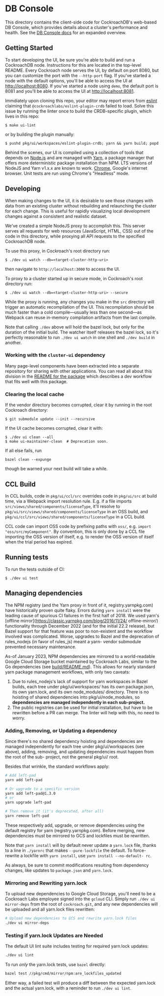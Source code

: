 # DB Console

This directory contains the client-side code for CockroachDB's web-based DB
Console, which provides details about a cluster's performance and health. See the
[DB Console docs](https://www.cockroachlabs.com/docs/stable/ui-overview)
for an expanded overview.

## Getting Started

To start developing the UI, be sure you're able to build and run a CockroachDB
node. Instructions for this are located in the top-level README. Every Cockroach
node serves the UI, by default on port 8080, but you can customize the port with
the `--http-port` flag. If you've started a node with the default options,
you'll be able to access the UI at <http://localhost:8080>. If you've started
a node using `demo`, the default port is 8081 and you'll be able to access the UI
at <http://localhost:8081>.

Immdiately upon cloning this repo, your editor may report errors from
[eslint](https://eslint.org/) claiming that `@cockroachlabs/eslint-plugin-crdb`
failed to load. Solve this issue by running the linter once to build the
CRDB-specific plugin, which lives in this repo:
```shell
$ make ui-lint
```

or by building the plugin manually:
```shell
$ pushd pkg/ui/workspaces/eslint-plugin-crdb; yarn && yarn build; popd
```

Behind the scenes, our UI is compiled using a collection of tools that depends on
[Node.js](https://nodejs.org/) and are managed with
[Yarn](https://yarnpkg.com), a package manager that offers more deterministic
package installation than NPM. LTS versions of NodeJS and Yarn v1.x.x are known
to work. [Chrome](https://www.google.com/chrome/), Google's internet browser.
Unit tests are run using Chrome's "Headless" mode.

## Developing

When making changes to the UI, it is desirable to see those changes with data
from an existing cluster without rebuilding and relaunching the cluster for each
change. This is useful for rapidly visualizing local development changes against
a consistent and realistic dataset.

We've created a simple NodeJS proxy to accomplish this. This server serves all
requests for web resources (JavaScript, HTML, CSS) out of the code in this
directory, while proxying all API requests to the specified CockroachDB node.

To use this proxy, in Cockroach's root directory run:
```shell
$ ./dev ui watch --db=<target-cluster-http-uri>
```

then navigate to `http://localhost:3000` to access the UI.

To proxy to a cluster started up in secure mode, in Cockroach's root directory run:
```shell
$ ./dev ui watch --db=<target-cluster-http-uri> --secure
```

While the proxy is running, any changes you make in the `src` directory will
trigger an automatic recompilation of the UI. This recompilation should be much
faster than a cold compile—usually less than one second—as Webpack can reuse
in-memory compilation artifacts from the last compile.

Note that calling `./dev` above will hold the bazel lock, but only for the duration of the
initial build. The watcher itself releases the bazel lock, so it's perfectly reasonable to
run `./dev ui watch` in one shell and `./dev build` in another.


### Working with the `cluster-ui` dependency

Many page-level components have been extracted into a
separate repository for sharing with other applications.
You can read all about this division in the [README for the
package](https://github.com/cockroachdb/cockroach/blob/master/pkg/ui/workspaces/cluster-ui/README.md)
which describes a dev workflow that fits well with this package.

### Clearing the local cache
If the vendor directory becomes corrupted, clear it by running in the root Cockroach directory:
```shell
$ git submodule update --init --recursive
```

If the UI cache becomes corrupted, clear it with:
```shell
$ ./dev ui clean --all
$ make ui-maintainer-clean  # Deprecation soon.
```

If all else fails, run
```shell
bazel clean --expunge
```
though be warned your next build will take a while.

## CCL Build

In CCL builds, code in `pkg/ui/ccl/src` overrides code in `pkg/ui/src` at build
time, via a Webpack import resolution rule. E.g. if a file imports
`src/views/shared/components/licenseType`, it'll resolve to
`pkg/ui/src/views/shared/components/licenseType` in an OSS build, and
`pkg/ui/ccl/src/views/shared/components/licenseType` in a CCL build.

CCL code can import OSS code by prefixing paths with `oss/`, e.g.
`import "oss/src/myComponent"`. By convention, this is only done by a CCL file
importing the OSS version of itself, e.g. to render the OSS version of itself
when the trial period has expired.

## Running tests

To run the tests outside of CI:

```shell
$ ./dev ui test
```

## Managing dependencies

The NPM registry (and the Yarn proxy in front of it, registry.yarnpkg.com)
have historically proven quite flaky. Errors during `yarn install` were the
leading cause of spurious CI failures in the first half of 2018. We used yarn's
[offline mirror](https://classic.yarnpkg.com/blog/2016/11/24/ offline-mirror/)
functionality through December 2022 (and for the initial 22.2 release), but
Bazel support for that feature was poor to non-existent and the workflow
involved was complicated. Worse, upgrades to Bazel and the deprecation of
rules_nodejs (in favor of rules_js) meant a yarn- vendor submodule prevented
necessary maintenance.

As-of January 2023, NPM dependencies are mirrored to a world-readable Google
Cloud Storage bucket maintained by Cockroach Labs, similar to the Go
dependencies (see [build/README.md](../../build/README.md#dependencies)). This
allows for nearly standard yarn package management workflows, with only two
caveats:

1. Due to rules_nodejs's lack of support for yarn workspaces in Bazel builds,
   each tree under pkg/ui/workspaces/ has its own package.json, its own
   yarn.lock, and its own node_modules/ directory. There is no hoisting of
   shared dependencies into pkg/ui/node_modules, so **dependencies are managed
   independently in each sub-project.**
2. The public registries can be used for initial installation, but have to
   be rewritten before a PR can merge. The linter will help with this, no
   need to worry.

### Adding, Removing, or Updating a dependency
Since there's no shared dependency hoisting and dependencies are managed
independently for each tree under pkg/ui/workspaces (see above), adding,
removing, and updating dependencies must happen from the root of the sub-
project, not the general pkg/ui/ root.

Besides that wrinkle, the standard workflows apply:

```sh
# Add left-pad
yarn add left-pad

# Or upgrade to a specific version
yarn add left-pad@1.3.0
# or
yarn upgrade left-pad

# Then remove it (it's deprecated, after all)
yarn remove left-pad
```

These respectively add, upgrade, or remove dependencies using the default
registry for yarn (registry.yarnpkg.com). Before merging, new dependencies must
be mirrored to GCS and lockfiles must be rewritten.

Note that `yarn install` will by default never update a `yarn.lock` file,
thanks to a line in `./yarnrc` that makes `--pure-lockfile` the default. To
force-rewrite a lockfile with `yarn install`, use `yarn install --no-default-
rc`.

As always, be sure to commit modifications resulting from dependency changes,
like updates to `package.json` and `yarn.lock`.

### Mirroring and Rewriting yarn.lock
To upload new dependencies to Google Cloud Storage, you'll need to be a
Cockroach Labs employee signed into the `gcloud` CLI. Simply run
`./dev ui mirror-deps` from the root of `cockroach.git`, and any new
dependencies will be uploaded and all yarn.lock files rewritten:

```sh
# Upload new dependencies to GCS and rewrite yarn.lock files
./dev ui mirror-deps
```

### Testing if yarn.lock Updates are Needed
The default UI lint suite includes testing for required yarn.lock updates:

```sh
./dev ui lint
```

To run _only_ the yarn.lock tests, use `bazel` directly:

```sh
bazel test //pkg/cmd/mirror/npm:are_lockfiles_updated
```

Either way, a failed test will produce a diff between the expected yarn.lock
and the actual yarn.lock, with a reminder to run `./dev ui lint`.
